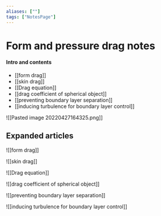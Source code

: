 ```yaml
---
aliases: [""]
tags: ["NotesPage"]
---
```


# Form and pressure drag notes

#### Intro and contents
- [[form drag]]
- [[skin drag]]
- [[Drag equation]]
- [[drag coefficient of spherical object]]
- [[preventing boundary layer separation]]
- [[inducing turbulence for boundary layer control]]
  
![[Pasted image 20220427164325.png]]

## Expanded articles
![[form drag]]

![[skin drag]]

![[Drag equation]]

![[drag coefficient of spherical object]]

![[preventing boundary layer separation]]

![[inducing turbulence for boundary layer control]]